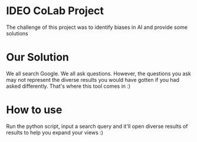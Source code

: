 # IDEO CoLab Project

The challenge of this project was to identify biases in AI and provide some solutions

# Our Solution

We all search Google. We all ask questions. However, the questions you ask may not represent the diverse results you would have gotten if you had asked differently. That's where this tool comes in :)

# How to use

Run the python script, input a search query and it'll open diverse results of results to help you expand your views :)
